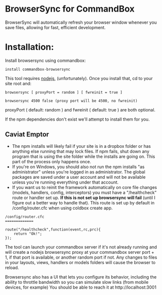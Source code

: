 # BrowserSync for CommandBox

BrowserSync will automatically refresh your browser window whenever you save files, allowing for fast, efficient development. 

# Installation:

Install browsersync using commandbox:

```
install commandbox-browsersync
```

This tool requires [nodejs](https://nodejs.org), (unfortunately).   Once you install that, cd to your site root and:

```
browsersync [ proxyPort = random ] [ fwreinit = true ]

browsersync 4500 false (proxy port will be 4500, no fwreinit)
```

proxyPort ( default: random ) and fwreinit ( default: true ) are both optional.

If the npm dependencies don't exist we'll attempt to install them for you.

## Caviat Emptor
* The npm installs will likely fail if your site is in a dropbox folder or has anything else running that may lock files.  If npm fails, shut down any program that is using the site folder while the installs are going on.  This part of the process only happens once.
* If you're on Windows, you should also not run the npm installs "as administrator" unless you're logged in as administrator.  The global packages are saved under a user account and will not be available unless you're running everything under that account.
* If you want us to reinit the framework automatically on core file changes (models, handlers, config, interceptors) you must have a "/healthcheck" route or handler set up.  **If this is not set up browsersync will fail** (until I figure out a better way to handle that).  This route is set up by default in /config/router.cfc when using coldbox create app.

```
/config/router.cfc
=============

route("/healthcheck",function(event,rc,prc){
    return "Ok!"; 
});
```

The tool can launch your commandbox server if it's not already running and will create a nodejs browsersync proxy at your commandbox server port + 1, if that port is available, or another random port if not.  Any changes to files in your layouts, views, handlers or models folders will cause the browser to reload.

Browsersync also has a UI that lets you configure its behavior, including the ability to throttle bandwidth so you can simulate slow links (from mobile devices, for example)  You should be able to reach it at http://localhost:3001
